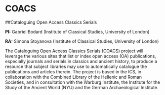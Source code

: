 # COACS
##Cataloguing Open Access Classics Serials

**PI:** Gabriel Bodard (Institute of Classical Studies, University of London)

**RA:** Simona Stoyanova (Institute of Classical Studies, University of London)

The Cataloguing Open Access Classics Serials (COACS) project will leverage the various sites that list or index open access (OA) publications, especially journals and serials in classics and ancient history, to produce a resource that subject libraries may use to automatically catalogue the publications and articles therein. The project is based in the ICS, in collaboration with the Combined Library of the Hellenic and Roman Societies, and in consultation with the Warburg Institute, the Institute for the Study of the Ancient World (NYU) and the German Archaeological Institute.

